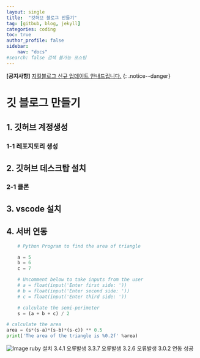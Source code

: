 ```yaml
---
layout: single
title:  "깃허브 블로그 만들기"
tag: [gitbub, blog, jekyll]
categories: coding
toc: true
author_profile: false
sidebar:
    nav: "docs"
#search: false 검색 불가능 포스팅
---
```


**[공지사항]** [지킬블로그 신규 업데이트 안내드립니다.](https://mmistakes.github.io/minimal-mistakes/docs/configuration/)
{: .notice--danger}

# 깃 블로그 만들기

## 1. 깃허브 계정생성
### 1-1 레포지토리 생성
## 2. 깃허브 데스크탑 설치
### 2-1 클론
## 3. vscode 설치
## 4. 서버 연동

```python
    # Python Program to find the area of triangle

    a = 5
    b = 6
    c = 7

    # Uncomment below to take inputs from the user
    # a = float(input('Enter first side: '))
    # b = float(input('Enter second side: '))
    # c = float(input('Enter third side: '))

    # calculate the semi-perimeter
    s = (a + b + c) / 2

# calculate the area
area = (s*(s-a)*(s-b)*(s-c)) ** 0.5
print('The area of the triangle is %0.2f' %area)
```

![Image](https://github.com/user-attachments/assets/fe05b5b4-1b82-4a35-9bde-10bfdfb9a714)
ruby 설치 
3.4.1 오류발생
3.3.7 오류발생
3.2.6 오류발생
3.0.2 연동 성공
